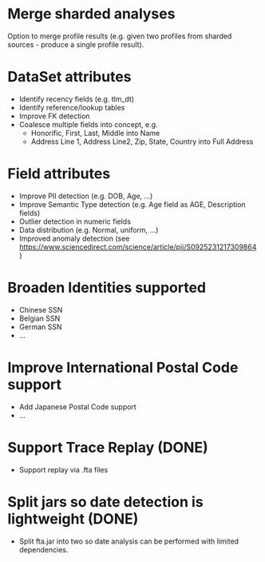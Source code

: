 # Merge sharded analyses
Option to merge profile results (e.g. given two profiles from sharded sources - produce a single profile result).

# DataSet attributes
 - Identify recency fields (e.g. tlm_dt)
 - Identify reference/lookup tables
 - Improve FK detection
 - Coalesce multiple fields into concept, e.g.
	 - Honorific, First, Last, Middle into Name
	 - Address Line 1, Address Line2, Zip, State, Country into Full Address

# Field attributes
- Improve PII detection (e.g. DOB, Age, ...)
 - Improve Semantic Type detection (e.g. Age field as AGE, Description fields)
 - Outlier detection in numeric fields
 - Data distribution (e.g. Normal, uniform, ...)
 - Improved anomaly detection (see https://www.sciencedirect.com/science/article/pii/S0925231217309864)

# Broaden Identities supported
 - Chinese SSN
 - Belgian SSN
 - German SSN
 - ...

# Improve International Postal Code support
 - Add Japanese Postal Code support
 - ...

# Support Trace Replay (DONE)
 - Support replay via .fta files

# Split jars so date detection is lightweight (DONE)
 - Split fta.jar into two so date analysis can be performed with limited dependencies.

